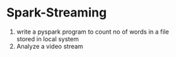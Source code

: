 # Spark-Streaming
1) write a pyspark program to count no of words in a file stored in local system
2)  Analyze a video stream
